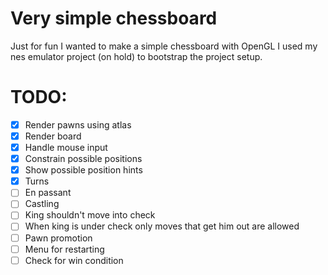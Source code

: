 # Very simple chessboard
Just for fun I wanted to make a simple chessboard with OpenGL 
I used my nes emulator project (on hold) to bootstrap the project setup.

# TODO:
- [x] Render pawns using atlas
- [x] Render board 
- [x] Handle mouse input
- [x] Constrain possible positions
- [x] Show possible position hints
- [x] Turns
- [ ] En passant
- [ ] Castling
- [ ] King shouldn't move into check
- [ ] When king is under check only moves that get him out are allowed
- [ ] Pawn promotion
- [ ] Menu for restarting 
- [ ] Check for win condition
